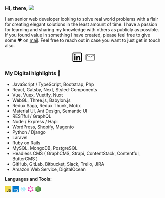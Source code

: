 ### Hi, there, <img src="https://raw.githubusercontent.com/MartinHeinz/MartinHeinz/master/wave.gif" width="30px">
I am senior web developer looking to solve real world problems with a flair for creating elegant solutions in the least amount of time. I have a passion for learning and sharing my knowledge with others as publicly as possible. 
If you found value in something I have created, please feel free to give some ♥ on [mail](mailto:jackyjin824@gmail.com). Feel free to reach out in case you want to just get in touch also.

<p align='center'>
<a href="https://www.linkedin.com/in/jacky-jin-webexpert/"><img height="30" src="https://github.com/lillastar824/lillastar824/blob/master/linkedin.png?raw=true"></a>&nbsp;&nbsp;
<a href="mailto:singh_kshitij@yahoo.com"><img height="30" src="https://github.com/lillastar824/lillastar824/blob/master/mail.png?raw=true"></a>
</p>

### My Digital highlights 🌱

- JavaScript / TypeScript, Bootstrap, Php
- React, Gatsby, Next, Styled-Components
- Vue, Vuex, Vuetify, Nuxt
- WebGL, Three.js, Babylon.js
- Redux Saga, Redux Thunk, Mobx
- Material UI, Ant Design, Semantic UI
- RESTful / GraphQL
- Node / Express / Hapi
- WordPress, Shopify, Magento
- Python / Django
- Laravel
- Ruby on Rails
- MySQL, MongoDB, PostgreSQL
- Headless CMS ( GraphCMS, Strapi, ContentStack, Contentful, ButterCMS )
- GitHub, GitLab, Bitbucket, Slack, Trello, JIRA
- Amazon Web Service, DigitalOcean

**Languages and Tools:**

<code><img height="20" src="https://raw.githubusercontent.com/github/explore/80688e429a7d4ef2fca1e82350fe8e3517d3494d/topics/javascript/javascript.png"></code>
<code><img height="20" src="https://raw.githubusercontent.com/github/explore/80688e429a7d4ef2fca1e82350fe8e3517d3494d/topics/typescript/typescript.png"></code>
<code><img height="20" src="https://raw.githubusercontent.com/github/explore/80688e429a7d4ef2fca1e82350fe8e3517d3494d/topics/react/react.png"></code>
<code><img height="20" src="https://raw.githubusercontent.com/github/explore/5c058a388828bb5fde0bcafd4bc867b5bb3f26f3/topics/graphql/graphql.png"></code>
<code><img height="20" src="https://raw.githubusercontent.com/github/explore/80688e429a7d4ef2fca1e82350fe8e3517d3494d/topics/nodejs/nodejs.png"></code>
